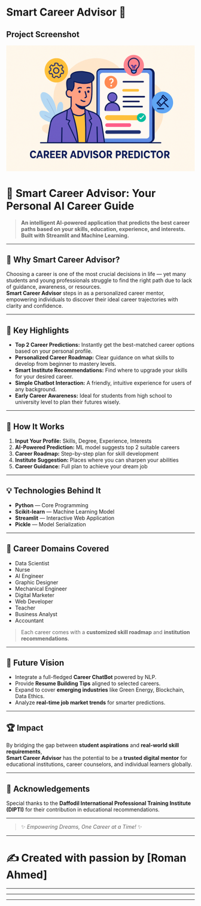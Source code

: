 

# Smart Career Advisor 🎯

## Project Screenshot

<p align="center">
  <img src="image/image.png" alt="Smart Career Advisor Result Page" width="700"/>
</p>






# 🎯 Smart Career Advisor: Your Personal AI Career Guide

> **An intelligent AI-powered application that predicts the best career paths based on your skills, education, experience, and interests. Built with Streamlit and Machine Learning.**

---

## 🌟 Why Smart Career Advisor?

Choosing a career is one of the most crucial decisions in life — yet many students and young professionals struggle to find the right path due to lack of guidance, awareness, or resources.  
**Smart Career Advisor** steps in as a personalized career mentor, empowering individuals to discover their ideal career trajectories with clarity and confidence.

---

## 🚀 Key Highlights

- **Top 2 Career Predictions:** Instantly get the best-matched career options based on your personal profile.
- **Personalized Career Roadmap:** Clear guidance on what skills to develop from beginner to mastery levels.
- **Smart Institute Recommendations:** Find where to upgrade your skills for your desired career.
- **Simple Chatbot Interaction:** A friendly, intuitive experience for users of any background.
- **Early Career Awareness:** Ideal for students from high school to university level to plan their futures wisely.

---

## 🧠 How It Works

1. **Input Your Profile:** Skills, Degree, Experience, Interests
2. **AI-Powered Prediction:** ML model suggests top 2 suitable careers
3. **Career Roadmap:** Step-by-step plan for skill development
4. **Institute Suggestion:** Places where you can sharpen your abilities
5. **Career Guidance:** Full plan to achieve your dream job

---

## 💡 Technologies Behind It

- **Python** — Core Programming
- **Scikit-learn** — Machine Learning Model
- **Streamlit** — Interactive Web Application
- **Pickle** — Model Serialization

---

## 🎯 Career Domains Covered

- Data Scientist
- Nurse
- AI Engineer
- Graphic Designer
- Mechanical Engineer
- Digital Marketer
- Web Developer
- Teacher
- Business Analyst
- Accountant

> Each career comes with a **customized skill roadmap** and **institution recommendations**.

---

## 🔮 Future Vision

- Integrate a full-fledged **Career ChatBot** powered by NLP.
- Provide **Resume Building Tips** aligned to selected careers.
- Expand to cover **emerging industries** like Green Energy, Blockchain, Data Ethics.
- Analyze **real-time job market trends** for smarter predictions.

---

## 🏆 Impact

By bridging the gap between **student aspirations** and **real-world skill requirements**,  
**Smart Career Advisor** has the potential to be a **trusted digital mentor** for educational institutions, career counselors, and individual learners globally.

---

## 🤝 Acknowledgements

Special thanks to the **Daffodil International Professional Training Institute (DIPTI)** for their contribution in educational recommendations.

---
  
> ✨ *Empowering Dreams, One Career at a Time!* ✨

---

# ✍️ Created with passion by [Roman Ahmed]

---

---



---

